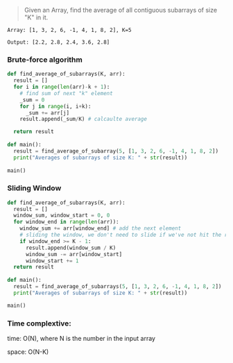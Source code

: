 > Given an Array, find the average of all contiguous subarrays of size "K" in it.

```
Array: [1, 3, 2, 6, -1, 4, 1, 8, 2], K=5
```

```
Output: [2.2, 2.8, 2.4, 3.6, 2.8]
```

### Brute-force algorithm
```python
def find_average_of_subarrays(K, arr):
  result = []
  for i in range(len(arr)-k + 1):
    # find sum of next "k" element
    _sum = 0
    for j in range(i, i+k):
      _sum += arr[j]
    result.append(_sum/K) # calcaulte average

  return result
  
def main():
  result = find_average_of_subarray(5, [1, 3, 2, 6, -1, 4, 1, 8, 2])
  print("Averages of subarrays of size K: " + str(result))
  
main()
```

### Sliding Window
```python
def find_average_of_subarrays(K, arr):
  result = []
  window_sum, window_start = 0, 0
  for window_end in range(len(arr)):
    window_sum += arr[window_end] # add the next element
    # sliding the window, we don't need to slide if we've not hit the require window size of "K"
    if window_end >= K - 1:
      result.append(window_sum / K)
      window_sum -= arr[window_start]
      window_start += 1
  return result
  
def main():
  result = find_average_of_subarrays(5, [1, 3, 2, 6, -1, 4, 1, 8, 2])
  print("Averages of subarrays of size K: " + str(result))

main()
```

### Time complextive:
time: O(N), where N is the number in the input array

space: O(N-K)
